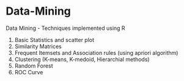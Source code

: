 # Data-Mining
Data Mining - Techniques implemented using R

1. Basic Statistics and scatter plot
2. Similarity Matrices
3. Frequent Itemsets and Association rules (using apriori algorithm)
4. Clustering (K-means, K-medoid, Hierarchial methods)
5. Random Forest
6. ROC Curve
